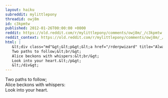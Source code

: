 ```yaml
---
layout: haiku
subreddit: mylittlepony
threadid: owj8m
id: c3kpmtw
published: 2012-01-26T00:00:00 +0000
reddit: https://old.reddit.com/r/mylittlepony/comments/owj8m/_/c3kpmtw
reddit_context: https://old.reddit.com/r/mylittlepony/comments/owj8m/_/c3kpmtw?context=3
html: |
   &lt;div class="md"&gt;&lt;p&gt;&lt;a href="/rderpwizard" title="Always Relevant / Rabbit Costume&amp;#39;s Backup For / Paper Bag Princess"&gt;&lt;/a&gt;
   Two paths to follow;&lt;br/&gt;
   Alice beckons with whispers:&lt;br/&gt;
   Look into your heart.&lt;/p&gt;
   &lt;/div&gt;
---
```


[](/rderpwizard "Always Relevant / Rabbit Costume's Backup For / Paper Bag Princess")
Two paths to follow;    
Alice beckons with whispers:  
Look into your heart.